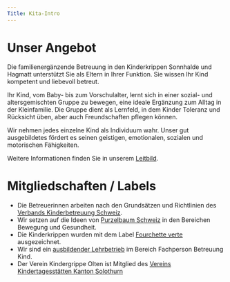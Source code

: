 ```yaml
---
Title: Kita-Intro
---
```


# Unser Angebot

Die familienergänzende Betreuung in den Kinderkrippen Sonnhalde und Hagmatt unterstützt Sie als Eltern in Ihrer Funktion. Sie wissen Ihr Kind kompetent und liebevoll betreut.

Ihr Kind, vom Baby- bis zum Vorschulalter, lernt sich in einer sozial- und altersgemischten Gruppe zu bewegen,  eine ideale Ergänzung zum Alltag in der Kleinfamilie. Die Gruppe dient als Lernfeld, in dem Kinder Toleranz und Rücksicht üben, aber auch Freundschaften pflegen können.

Wir nehmen jedes einzelne Kind als Individuum wahr. Unser gut ausgebildetes fördert es seinen geistigen, emotionalen, sozialen und motorischen Fähigkeiten.

Weitere Informationen finden Sie in unserem [Leitbild](/docs/Leitbild-KK-2015-web.pdf).

# Mitgliedschaften / Labels

- Die Betreuerinnen arbeiten nach den Grundsätzen und Richtlinien des [Verbands  Kinderbetreuung Schweiz](https://www.kibesuisse.ch).
- Wir setzen auf die Ideen von [Purzelbaum Schweiz](https://www.radix.ch/de/gesunde-schulen/angebote/purzelbaum-schweiz/purzelbaum-kita/) in den Bereichen Bewegung und Gesundheit.
- Die Kinderkrippen wurden mit dem Label [Fourchette verte](https://www.fourchetteverte.ch/de) ausgezeichnet.
- Wir sind ein [ausbildender Lehrbetrieb](https://berufsbildungplus.ch) im Bereich Fachperson Betreuung Kind.
- Der Verein Kindergrippe Olten ist Mitglied des [Vereins Kindertagesstätten Kanton Solothurn](https://vkso.ch)
